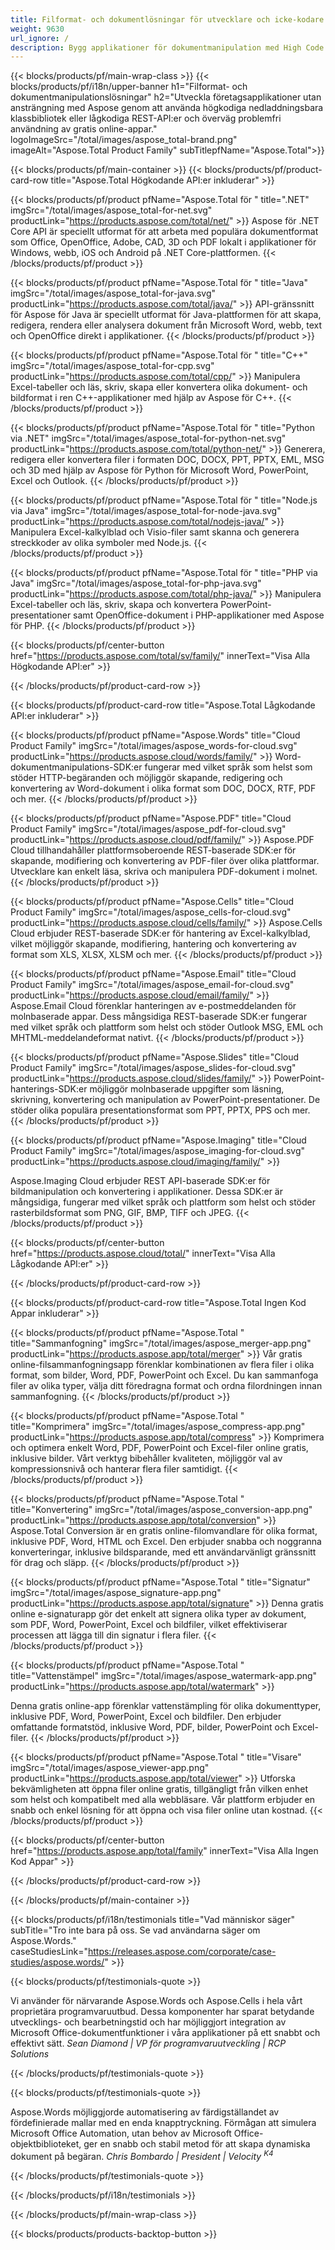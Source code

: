 ```yaml
---
title: Filformat- och dokumentlösningar för utvecklare och icke-kodare
weight: 9630
url_ignore: /
description: Bygg applikationer för dokumentmanipulation med High Code eller Low Code-API:er, eller använd helt enkelt plattformsoberoende appar för att visa, jämföra, inspektera eller konvertera över 100 filformat. Utforska Aspose, den ledande leverantören av API:er för dokumenthantering och mjukvarulösningar.
---
```


{{< blocks/products/pf/main-wrap-class >}}
{{< blocks/products/pf/i18n/upper-banner h1="Filformat- och dokumentmanipulationslösningar" h2="Utveckla företagsapplikationer utan ansträngning med Aspose genom att använda högkodiga nedladdningsbara klassbibliotek eller lågkodiga REST-API:er och överväg problemfri användning av gratis online-appar." logoImageSrc="/total/images/aspose_total-brand.png" imageAlt="Aspose.Total Product Family" subTitlepfName="Aspose.Total">}}

{{< blocks/products/pf/main-container >}}
{{< blocks/products/pf/product-card-row title="Aspose.Total Högkodande API:er inkluderar" >}}

{{< blocks/products/pf/product pfName="Aspose.Total för " title=".NET" imgSrc="/total/images/aspose_total-for-net.svg" productLink="https://products.aspose.com/total/net/" >}}
Aspose för .NET Core API är speciellt utformat för att arbeta med populära dokumentformat som Office, OpenOffice, Adobe, CAD, 3D och PDF lokalt i applikationer för Windows, webb, iOS och Android på .NET Core-plattformen.
{{< /blocks/products/pf/product >}}

{{< blocks/products/pf/product pfName="Aspose.Total för " title="Java" imgSrc="/total/images/aspose_total-for-java.svg" productLink="https://products.aspose.com/total/java/" >}}
API-gränssnitt för Aspose för Java är speciellt utformat för Java-plattformen för att skapa, redigera, rendera eller analysera dokument från Microsoft Word, webb, text och OpenOffice direkt i applikationer.
{{< /blocks/products/pf/product >}}

{{< blocks/products/pf/product pfName="Aspose.Total för " title="C++" imgSrc="/total/images/aspose_total-for-cpp.svg" productLink="https://products.aspose.com/total/cpp/" >}}
Manipulera Excel-tabeller och läs, skriv, skapa eller konvertera olika dokument- och bildformat i ren C++-applikationer med hjälp av Aspose för C++.
{{< /blocks/products/pf/product >}}

{{< blocks/products/pf/product pfName="Aspose.Total för " title="Python via .NET" imgSrc="/total/images/aspose_total-for-python-net.svg" productLink="https://products.aspose.com/total/python-net/" >}}
Generera, redigera eller konvertera filer i formaten DOC, DOCX, PPT, PPTX, EML, MSG och 3D med hjälp av Aspose för Python för Microsoft Word, PowerPoint, Excel och Outlook.
{{< /blocks/products/pf/product >}}

{{< blocks/products/pf/product pfName="Aspose.Total för " title="Node.js via Java" imgSrc="/total/images/aspose_total-for-node-java.svg" productLink="https://products.aspose.com/total/nodejs-java/" >}}
Manipulera Excel-kalkylblad och Visio-filer samt skanna och generera streckkoder av olika symboler med Node.js.
{{< /blocks/products/pf/product >}}

{{< blocks/products/pf/product pfName="Aspose.Total för " title="PHP via Java" imgSrc="/total/images/aspose_total-for-php-java.svg" productLink="https://products.aspose.com/total/php-java/" >}}
Manipulera Excel-tabeller och läs, skriv, skapa och konvertera PowerPoint-presentationer samt OpenOffice-dokument i PHP-applikationer med Aspose för PHP.
{{< /blocks/products/pf/product >}}

{{< blocks/products/pf/center-button href="https://products.aspose.com/total/sv/family/" innerText="Visa Alla Högkodande API:er" >}}

{{< /blocks/products/pf/product-card-row >}}

{{< blocks/products/pf/product-card-row title="Aspose.Total Lågkodande API:er inkluderar" >}}

{{< blocks/products/pf/product pfName="Aspose.Words" title="Cloud Product Family" imgSrc="/total/images/aspose_words-for-cloud.svg" productLink="https://products.aspose.cloud/words/family/" >}}
Word-dokumentmanipulations-SDK:er fungerar med vilket språk som helst som stöder HTTP-begäranden och möjliggör skapande, redigering och konvertering av Word-dokument i olika format som DOC, DOCX, RTF, PDF och mer.
{{< /blocks/products/pf/product >}}

{{< blocks/products/pf/product pfName="Aspose.PDF" title="Cloud Product Family" imgSrc="/total/images/aspose_pdf-for-cloud.svg" productLink="https://products.aspose.cloud/pdf/family/" >}}
Aspose.PDF Cloud tillhandahåller plattformsoberoende REST-baserade SDK:er för skapande, modifiering och konvertering av PDF-filer över olika plattformar. Utvecklare kan enkelt läsa, skriva och manipulera PDF-dokument i molnet.
{{< /blocks/products/pf/product >}}

{{< blocks/products/pf/product pfName="Aspose.Cells" title="Cloud Product Family" imgSrc="/total/images/aspose_cells-for-cloud.svg" productLink="https://products.aspose.cloud/cells/family/" >}}
Aspose.Cells Cloud erbjuder REST-baserade SDK:er för hantering av Excel-kalkylblad, vilket möjliggör skapande, modifiering, hantering och konvertering av format som XLS, XLSX, XLSM och mer.
{{< /blocks/products/pf/product >}}

{{< blocks/products/pf/product pfName="Aspose.Email" title="Cloud Product Family" imgSrc="/total/images/aspose_email-for-cloud.svg" productLink="https://products.aspose.cloud/email/family/" >}}
Aspose.Email Cloud förenklar hanteringen av e-postmeddelanden för molnbaserade appar. Dess mångsidiga REST-baserade SDK:er fungerar med vilket språk och plattform som helst och stöder Outlook MSG, EML och MHTML-meddelandeformat nativt.
{{< /blocks/products/pf/product >}}

{{< blocks/products/pf/product pfName="Aspose.Slides" title="Cloud Product Family" imgSrc="/total/images/aspose_slides-for-cloud.svg" productLink="https://products.aspose.cloud/slides/family/" >}}
PowerPoint-hanterings-SDK:er möjliggör molnbaserade uppgifter som läsning, skrivning, konvertering och manipulation av PowerPoint-presentationer. De stöder olika populära presentationsformat som PPT, PPTX, PPS och mer.
{{< /blocks/products/pf/product >}}

{{< blocks/products/pf/product pfName="Aspose.Imaging" title="Cloud Product Family" imgSrc="/total/images/aspose_imaging-for-cloud.svg" productLink="https://products.aspose.cloud/imaging/family/" >}}

Aspose.Imaging Cloud erbjuder REST API-baserade SDK:er för bildmanipulation och konvertering i applikationer. Dessa SDK:er är mångsidiga, fungerar med vilket språk och plattform som helst och stöder rasterbildsformat som PNG, GIF, BMP, TIFF och JPEG.
{{< /blocks/products/pf/product >}}

{{< blocks/products/pf/center-button href="https://products.aspose.cloud/total/" innerText="Visa Alla Lågkodande API:er" >}}

{{< /blocks/products/pf/product-card-row >}}

{{< blocks/products/pf/product-card-row title="Aspose.Total Ingen Kod Appar inkluderar" >}}

{{< blocks/products/pf/product pfName="Aspose.Total " title="Sammanfogning" imgSrc="/total/images/aspose_merger-app.png" productLink="https://products.aspose.app/total/merger" >}}
Vår gratis online-filsammanfogningsapp förenklar kombinationen av flera filer i olika format, som bilder, Word, PDF, PowerPoint och Excel. Du kan sammanfoga filer av olika typer, välja ditt föredragna format och ordna filordningen innan sammanfogning.
{{< /blocks/products/pf/product >}}

{{< blocks/products/pf/product pfName="Aspose.Total " title="Komprimera" imgSrc="/total/images/aspose_compress-app.png" productLink="https://products.aspose.app/total/compress" >}}
Komprimera och optimera enkelt Word, PDF, PowerPoint och Excel-filer online gratis, inklusive bilder. Vårt verktyg bibehåller kvaliteten, möjliggör val av kompressionsnivå och hanterar flera filer samtidigt.
{{< /blocks/products/pf/product >}}

{{< blocks/products/pf/product pfName="Aspose.Total " title="Konvertering" imgSrc="/total/images/aspose_conversion-app.png" productLink="https://products.aspose.app/total/conversion" >}}
Aspose.Total Conversion är en gratis online-filomvandlare för olika format, inklusive PDF, Word, HTML och Excel. Den erbjuder snabba och noggranna konverteringar, inklusive bildsparande, med ett användarvänligt gränssnitt för drag och släpp.
{{< /blocks/products/pf/product >}}

{{< blocks/products/pf/product pfName="Aspose.Total " title="Signatur" imgSrc="/total/images/aspose_signature-app.png" productLink="https://products.aspose.app/total/signature" >}}
Denna gratis online e-signaturapp gör det enkelt att signera olika typer av dokument, som PDF, Word, PowerPoint, Excel och bildfiler, vilket effektiviserar processen att lägga till din signatur i flera filer.
{{< /blocks/products/pf/product >}}

{{< blocks/products/pf/product pfName="Aspose.Total " title="Vattenstämpel" imgSrc="/total/images/aspose_watermark-app.png" productLink="https://products.aspose.app/total/watermark" >}}

Denna gratis online-app förenklar vattenstämpling för olika dokumenttyper, inklusive PDF, Word, PowerPoint, Excel och bildfiler. Den erbjuder omfattande formatstöd, inklusive Word, PDF, bilder, PowerPoint och Excel-filer.
{{< /blocks/products/pf/product >}}

{{< blocks/products/pf/product pfName="Aspose.Total " title="Visare" imgSrc="/total/images/aspose_viewer-app.png" productLink="https://products.aspose.app/total/viewer" >}}
Utforska bekvämligheten att öppna filer online gratis, tillgängligt från vilken enhet som helst och kompatibelt med alla webbläsare. Vår plattform erbjuder en snabb och enkel lösning för att öppna och visa filer online utan kostnad.
{{< /blocks/products/pf/product >}}

{{< blocks/products/pf/center-button href="https://products.aspose.app/total/family" innerText="Visa Alla Ingen Kod Appar" >}}

{{< /blocks/products/pf/product-card-row >}}

{{< /blocks/products/pf/main-container >}}

{{< blocks/products/pf/i18n/testimonials title="Vad människor säger" subTitle="Tro inte bara på oss. Se vad användarna säger om Aspose.Words." caseStudiesLink="https://releases.aspose.com/corporate/case-studies/aspose.words/" >}}

{{< blocks/products/pf/testimonials-quote >}}
<p class="first">
 Vi använder för närvarande Aspose.Words och Aspose.Cells i hela vårt proprietära programvaruutbud. Dessa komponenter har sparat betydande utvecklings- och bearbetningstid och har möjliggjort integration av Microsoft Office-dokumentfunktioner i våra applikationer på ett snabbt och effektivt sätt.
 <em>
  Sean Diamond | VP för programvaruutveckling | RCP Solutions
 </em>
</p>

{{< /blocks/products/pf/testimonials-quote >}}

{{< blocks/products/pf/testimonials-quote >}}
<p class="second">
 Aspose.Words möjliggjorde automatisering av färdigställandet av fördefinierade mallar med en enda knapptryckning. Förmågan att simulera Microsoft Office Automation, utan behov av Microsoft Office-objektbiblioteket, ger en snabb och stabil metod för att skapa dynamiska dokument på begäran.
 <em>
  Chris Bombardo | President | Velocity
  <sup>
   K4
  </sup>
 </em>
</p>

{{< /blocks/products/pf/testimonials-quote >}}

{{< /blocks/products/pf/i18n/testimonials >}}

{{< /blocks/products/pf/main-wrap-class >}}

{{< blocks/products/products-backtop-button >}}


